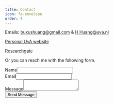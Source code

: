 ```yaml
---
title: Contact
icon: fa-envelope
order: 4
---
```


Emails: [buxushuang@gmail.com](mailto:buxushuang@gmail.com) & [H.Huang@uva.nl](mailto:H.Huang@uva.nl)

<a href="http://www.uva.nl/en/profile/h/u/h.huang/h.huang.html" target="_blank">Personal UvA website</a>

<a href="https://www.researchgate.net/profile/Huasheng_Huang" target="_blank">Researchgate</a>

<p> Or you can reach me with the following form.</p>

<form method="post" action="https://formspree.io/{{ site.email }}">
  <div class="row">
    <div class="6u 12u$(mobile)"><label>Name<input type="text" name="name" /></label></div>
    <div class="6u$ 12u$(mobile)"><label>Email<input type="text" name="email" /></label></div>
    <div class="12u$">
      <label>Message<textarea name="message"></textarea></label>
    </div>
    <div class="12u$">
      <input type="submit" value="Send Message" />
    </div>
  </div>
</form>
